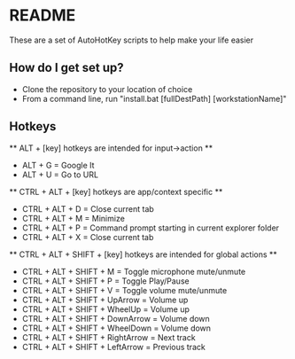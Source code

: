 # README #

These are a set of AutoHotKey scripts to help make your life easier

## How do I get set up? ##

* Clone the repository to your location of choice
* From a command line, run "install.bat [fullDestPath] [workstationName]"

## Hotkeys ##

** ALT + [key] hotkeys are intended for input->action **
- ALT + G = Google It
- ALT + U = Go to URL

** CTRL + ALT + [key] hotkeys are app/context specific **
- CTRL + ALT + D = Close current tab
- CTRL + ALT + M = Minimize
- CTRL + ALT + P = Command prompt starting in current explorer folder
- CTRL + ALT + X = Close current tab

** CTRL + ALT + SHIFT + [key] hotkeys are intended for global actions **
- CTRL + ALT + SHIFT + M = Toggle microphone mute/unmute
- CTRL + ALT + SHIFT + P = Toggle Play/Pause
- CTRL + ALT + SHIFT + V = Toggle volume mute/unmute
- CTRL + ALT + SHIFT + UpArrow = Volume up
- CTRL + ALT + SHIFT + WheelUp = Volume up
- CTRL + ALT + SHIFT + DownArrow = Volume down
- CTRL + ALT + SHIFT + WheelDown = Volume down
- CTRL + ALT + SHIFT + RightArrow = Next track
- CTRL + ALT + SHIFT + LeftArrow = Previous track